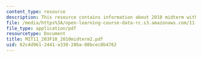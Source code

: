```yaml
---
content_type: resource
description: This resource contains information about 2010 midterm with answers.
file: /media/https%3A/open-learning-course-data-rc.s3.amazonaws.com/11-203-microeconomics-fall-2010/62c4d9612441a33828ba08bcec8b4762_MIT11_203F10_2010midterm2.pdf
file_type: application/pdf
resourcetype: Document
title: MIT11_203F10_2010midterm2.pdf
uid: 62c4d961-2441-a338-28ba-08bcec8b4762
---
```

